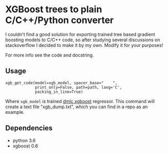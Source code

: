 # XGBoost trees to plain C/C++/Python converter

I couldn't find a good solution for exporting trained tree based gradient boosting models to C/C++ code, so after studying several discussions on stackoverflow I decided to make it by my own.
Modify it for your purposes!

For more info see the code and docstring.

## Usage

```
xgb_get_code(model=xgb_model, spacer_base="    ", 
             print_only=False, path=path, lang='C', 
             packing_in_line=True)
```
Where `xgb_model` is trained [dmlc xgboost](https://github.com/dmlc/xgboost) regressor. 
This command will create a text file "xgb_dump.txt", which you can find in a repo as an example. 

## Dependencies  
* python 3.6
* xgboost 0.6
